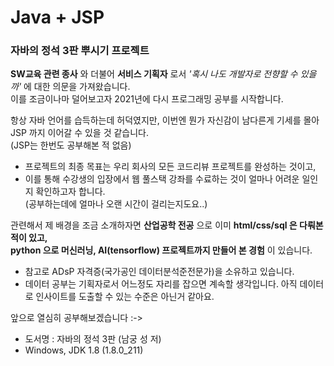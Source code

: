 # Java + JSP

### 자바의 정석 3판 뿌시기 프로젝트

__SW교육 관련 종사__ 와 더불어 __서비스 기획자__ 로서 _'혹시 나도 개발자로 전향할 수 있을까'_ 에 대한 의문을 가져왔습니다.   
이를 조금이나마 덜어보고자 2021년에 다시 프로그래밍 공부를 시작합니다.

항상 자바 언어를 습득하는데 허덕였지만, 이번엔 뭔가 자신감이 남다른게 기세를 몰아 JSP 까지 이어갈 수 있을 것 같습니다.   
(JSP는 한번도 공부해본 적 없음)


* 프로젝트의 최종 목표는 우리 회사의 모든 코드리뷰 프로젝트를 완성하는 것이고,   
* 이를 통해 수강생의 입장에서 웹 풀스택 강좌를 수료하는 것이 얼마나 어려운 일인지 확인하고자 합니다.   
(공부하는데에 얼마나 오랜 시간이 걸리는지도요..)   

관련해서 제 배경을 조금 소개하자면 __산업공학 전공__ 으로 이미 __html/css/sql 은 다뤄본 적이 있고,   
python 으로 머신러닝, AI(tensorflow) 프로젝트까지 만들어 본 경험__ 이 있습니다.
* 참고로 ADsP 자격증(국가공인 데이터분석준전문가)을 소유하고 있습니다.
* 데이터 공부는 기획자로서 어느정도 자리를 잡으면 계속할 생각입니다. 아직 데이터로 인사이트를 도출할 수 있는 수준은 아닌거 같아요.   

앞으로 열심히 공부해보겠습니다 :->   

+ 도서명 : 자바의 정석 3판 (남궁 성 저)
+ Windows, JDK 1.8 (1.8.0_211)

